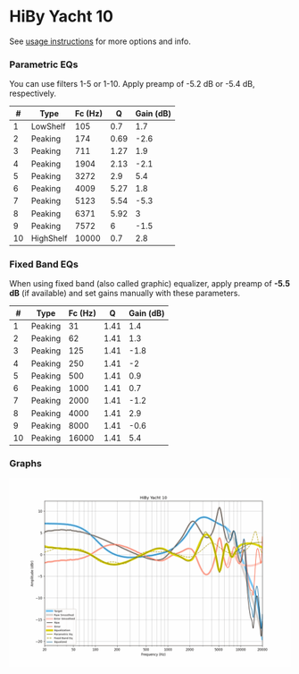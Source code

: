 # HiBy Yacht 10
See [usage instructions](https://github.com/jaakkopasanen/AutoEq#usage) for more options and info.

### Parametric EQs
You can use filters 1-5 or 1-10. Apply preamp of -5.2 dB or -5.4 dB, respectively.

|   # | Type      |   Fc (Hz) |    Q |   Gain (dB) |
|-----|-----------|-----------|------|-------------|
|   1 | LowShelf  |       105 | 0.7  |         1.7 |
|   2 | Peaking   |       174 | 0.69 |        -2.6 |
|   3 | Peaking   |       711 | 1.27 |         1.9 |
|   4 | Peaking   |      1904 | 2.13 |        -2.1 |
|   5 | Peaking   |      3272 | 2.9  |         5.4 |
|   6 | Peaking   |      4009 | 5.27 |         1.8 |
|   7 | Peaking   |      5123 | 5.54 |        -5.3 |
|   8 | Peaking   |      6371 | 5.92 |         3   |
|   9 | Peaking   |      7572 | 6    |        -1.5 |
|  10 | HighShelf |     10000 | 0.7  |         2.8 |

### Fixed Band EQs
When using fixed band (also called graphic) equalizer, apply preamp of **-5.5 dB** (if available) and set gains manually with these parameters.

|   # | Type    |   Fc (Hz) |    Q |   Gain (dB) |
|-----|---------|-----------|------|-------------|
|   1 | Peaking |        31 | 1.41 |         1.4 |
|   2 | Peaking |        62 | 1.41 |         1.3 |
|   3 | Peaking |       125 | 1.41 |        -1.8 |
|   4 | Peaking |       250 | 1.41 |        -2   |
|   5 | Peaking |       500 | 1.41 |         0.9 |
|   6 | Peaking |      1000 | 1.41 |         0.7 |
|   7 | Peaking |      2000 | 1.41 |        -1.2 |
|   8 | Peaking |      4000 | 1.41 |         2.9 |
|   9 | Peaking |      8000 | 1.41 |        -0.6 |
|  10 | Peaking |     16000 | 1.41 |         5.4 |

### Graphs
![](./HiBy%20Yacht%2010.png)
